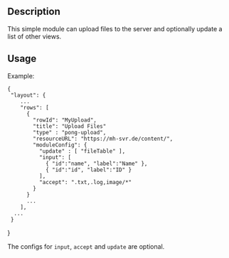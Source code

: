 ## Description
This simple module can upload files to the server and optionally update a list of other views. 

## Usage 
Example:

    {
     "layout": {
        ...
        "rows": [
          {
            "rowId": "MyUpload", 
            "title": "Upload Files"
            "type" : "pong-upload",
            "resourceURL": "https://mh-svr.de/content/",
            "moduleConfig": {
              "update" : [ "fileTable" ],
              "input": [
                { "id":"name", "label":"Name" },
                { "id":"id", "label":"ID" }
              ], 
              "accept": ".txt,.log,image/*"
            }
          }
          ...
        ],
      ...
     }
  }

The configs for `input`, `accept` and `update` are optional.